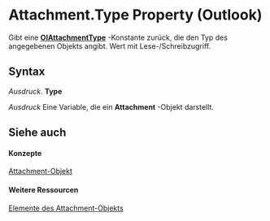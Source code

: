 
# Attachment.Type Property (Outlook)

Gibt eine  **[OlAttachmentType](b6373ef7-0f30-d6c4-eb52-c6ef1de40b52.md)** -Konstante zurück, die den Typ des angegebenen Objekts angibt. Wert mit Lese-/Schreibzugriff.


## Syntax

 _Ausdruck_. **Type**

 _Ausdruck_ Eine Variable, die ein **Attachment** -Objekt darstellt.


## Siehe auch


#### Konzepte


[Attachment-Objekt](3e11582b-ac90-0948-bc37-506570bb287b.md)
#### Weitere Ressourcen


[Elemente des Attachment-Objekts](http://msdn.microsoft.com/library/f4870da5-c632-3d18-3038-b64b67777ecc%28Office.15%29.aspx)